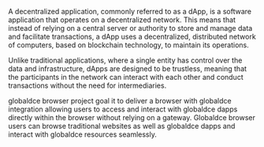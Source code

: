 

A decentralized application, commonly referred to as a dApp, is a software application that operates on a decentralized network. This means that instead of relying on a central server or authority to store and manage data and facilitate transactions, a dApp uses a decentralized, distributed network of computers, based on blockchain technology, to maintain its operations.

Unlike traditional applications, where a single entity has control over the data and infrastructure, dApps are designed to be trustless, meaning that the participants in the network can interact with each other and conduct transactions without the need for intermediaries.

globaldce browser project goal it to deliver a browser with globaldce integration allowing users to access and interact with globaldce dapps directly within the browser without relying on a gateway. Globaldce browser users can browse traditional websites as well as globaldce dapps and interact with globaldce resources seamlessly.

